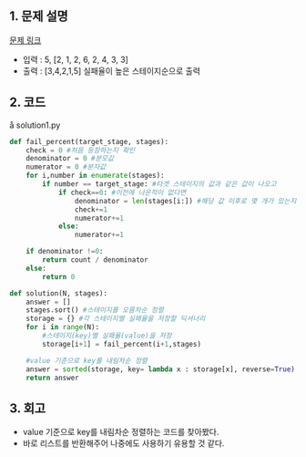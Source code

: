 ## 1. 문제 설명

[문제 링크](https://programmers.co.kr/learn/courses/30/lessons/67256)

- 입력 : 5, [2, 1, 2, 6, 2, 4, 3, 3]
- 출력 : [3,4,2,1,5] 실패율이 높은 스테이지순으로 출력

## 2. 코드

å
solution1.py

```python
def fail_percent(target_stage, stages):
    check = 0 #처음 등장하는지 확인
    denominator = 0 #분모값
    numerator = 0 #분자값
    for i,number in enumerate(stages):
        if number == target_stage: #타겟 스테이지의 값과 같은 값이 나오고
            if check==0: #이전에 나온적이 없다면
                denominator = len(stages[i:]) #해당 값 이후로 몇 개가 있는지 확인
                check+=1
                numerator+=1
            else:
                numerator+=1

    if denominator !=0:
        return count / denominator
    else:
        return 0

def solution(N, stages):
    answer = []
    stages.sort() #스테이지를 오름차순 정렬
    storage = {} #각 스테이지별 실패율을 저장할 딕셔너리
    for i in range(N):
        #스테이지(key)별 실패율(value)을 저장
        storage[i+1] = fail_percent(i+1,stages)

    #value 기준으로 key를 내림차순 정렬
    answer = sorted(storage, key= lambda x : storage[x], reverse=True)
    return answer

```

## 3. 회고

- value 기준으로 key를 내림차순 정렬하는 코드를 찾아봤다.
- 바로 리스트를 반환해주어 나중에도 사용하기 유용할 것 같다.
